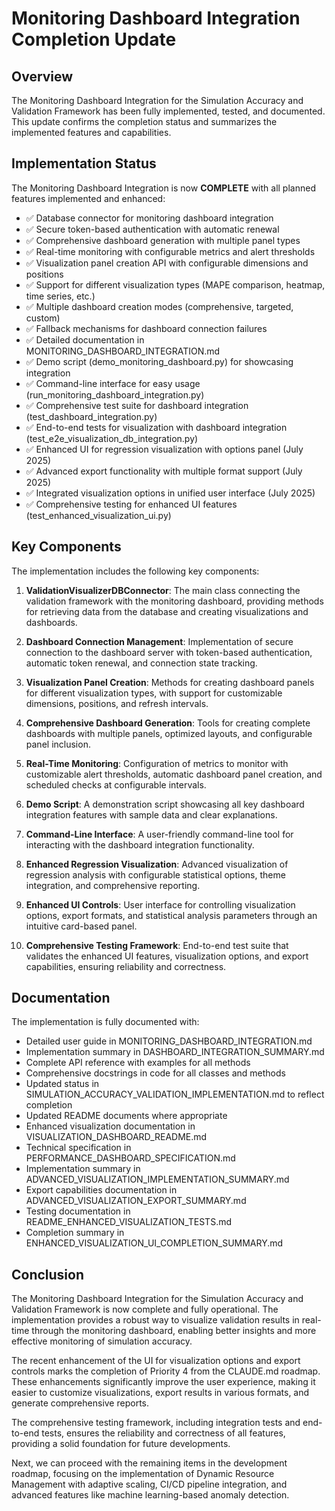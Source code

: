 # Monitoring Dashboard Integration Completion Update

## Overview

The Monitoring Dashboard Integration for the Simulation Accuracy and Validation Framework has been fully implemented, tested, and documented. This update confirms the completion status and summarizes the implemented features and capabilities.

## Implementation Status

The Monitoring Dashboard Integration is now **COMPLETE** with all planned features implemented and enhanced:

- ✅ Database connector for monitoring dashboard integration
- ✅ Secure token-based authentication with automatic renewal
- ✅ Comprehensive dashboard generation with multiple panel types
- ✅ Real-time monitoring with configurable metrics and alert thresholds
- ✅ Visualization panel creation API with configurable dimensions and positions
- ✅ Support for different visualization types (MAPE comparison, heatmap, time series, etc.)
- ✅ Multiple dashboard creation modes (comprehensive, targeted, custom)
- ✅ Fallback mechanisms for dashboard connection failures
- ✅ Detailed documentation in MONITORING_DASHBOARD_INTEGRATION.md
- ✅ Demo script (demo_monitoring_dashboard.py) for showcasing integration
- ✅ Command-line interface for easy usage (run_monitoring_dashboard_integration.py)
- ✅ Comprehensive test suite for dashboard integration (test_dashboard_integration.py)
- ✅ End-to-end tests for visualization with dashboard integration (test_e2e_visualization_db_integration.py)
- ✅ Enhanced UI for regression visualization with options panel (July 2025)
- ✅ Advanced export functionality with multiple format support (July 2025)
- ✅ Integrated visualization options in unified user interface (July 2025)
- ✅ Comprehensive testing for enhanced UI features (test_enhanced_visualization_ui.py)

## Key Components

The implementation includes the following key components:

1. **ValidationVisualizerDBConnector**: The main class connecting the validation framework with the monitoring dashboard, providing methods for retrieving data from the database and creating visualizations and dashboards.

2. **Dashboard Connection Management**: Implementation of secure connection to the dashboard server with token-based authentication, automatic token renewal, and connection state tracking.

3. **Visualization Panel Creation**: Methods for creating dashboard panels for different visualization types, with support for customizable dimensions, positions, and refresh intervals.

4. **Comprehensive Dashboard Generation**: Tools for creating complete dashboards with multiple panels, optimized layouts, and configurable panel inclusion.

5. **Real-Time Monitoring**: Configuration of metrics to monitor with customizable alert thresholds, automatic dashboard panel creation, and scheduled checks at configurable intervals.

6. **Demo Script**: A demonstration script showcasing all key dashboard integration features with sample data and clear explanations.

7. **Command-Line Interface**: A user-friendly command-line tool for interacting with the dashboard integration functionality.

8. **Enhanced Regression Visualization**: Advanced visualization of regression analysis with configurable statistical options, theme integration, and comprehensive reporting.

9. **Enhanced UI Controls**: User interface for controlling visualization options, export formats, and statistical analysis parameters through an intuitive card-based panel.

10. **Comprehensive Testing Framework**: End-to-end test suite that validates the enhanced UI features, visualization options, and export capabilities, ensuring reliability and correctness.

## Documentation

The implementation is fully documented with:

- Detailed user guide in MONITORING_DASHBOARD_INTEGRATION.md
- Implementation summary in DASHBOARD_INTEGRATION_SUMMARY.md
- Complete API reference with examples for all methods
- Comprehensive docstrings in code for all classes and methods
- Updated status in SIMULATION_ACCURACY_VALIDATION_IMPLEMENTATION.md to reflect completion
- Updated README documents where appropriate
- Enhanced visualization documentation in VISUALIZATION_DASHBOARD_README.md
- Technical specification in PERFORMANCE_DASHBOARD_SPECIFICATION.md
- Implementation summary in ADVANCED_VISUALIZATION_IMPLEMENTATION_SUMMARY.md
- Export capabilities documentation in ADVANCED_VISUALIZATION_EXPORT_SUMMARY.md
- Testing documentation in README_ENHANCED_VISUALIZATION_TESTS.md
- Completion summary in ENHANCED_VISUALIZATION_UI_COMPLETION_SUMMARY.md

## Conclusion

The Monitoring Dashboard Integration for the Simulation Accuracy and Validation Framework is now complete and fully operational. The implementation provides a robust way to visualize validation results in real-time through the monitoring dashboard, enabling better insights and more effective monitoring of simulation accuracy.

The recent enhancement of the UI for visualization options and export controls marks the completion of Priority 4 from the CLAUDE.md roadmap. These enhancements significantly improve the user experience, making it easier to customize visualizations, export results in various formats, and generate comprehensive reports.

The comprehensive testing framework, including integration tests and end-to-end tests, ensures the reliability and correctness of all features, providing a solid foundation for future developments.

Next, we can proceed with the remaining items in the development roadmap, focusing on the implementation of Dynamic Resource Management with adaptive scaling, CI/CD pipeline integration, and advanced features like machine learning-based anomaly detection.